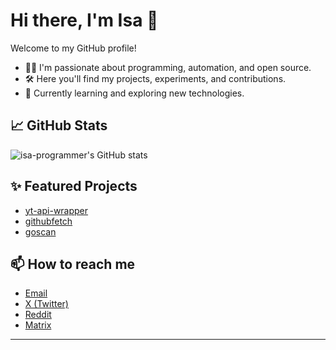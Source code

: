 # Hi there, I'm Isa 👋

Welcome to my GitHub profile!

- 🧑‍💻 I'm passionate about programming, automation, and open source.
- 🛠️ Here you'll find my projects, experiments, and contributions.
- 🌱 Currently learning and exploring new technologies.

## 📈 GitHub Stats

![isa-programmer's GitHub stats](https://github-readme-stats.vercel.app/api?username=isa-programmer&show_icons=true&theme=github_dark)

## ✨ Featured Projects

- [yt-api-wrapper](https://github.com/isa-programmer/yt_api_wrapper)
- [githubfetch](https://github.com/isa-programmer/githubfetch)
- [goscan](https://github.com/isa-programmer/goscan)


## 📫 How to reach me

- [Email](mailto:isaprogrammer@proton.me)
- [X (Twitter)](https://twitter.com/isa_programmer0)
- [Reddit](https://reddit.com/user/isa-programmer)
- [Matrix](https://matrix.to/#/@isa_programmer:matrix.org)
---
